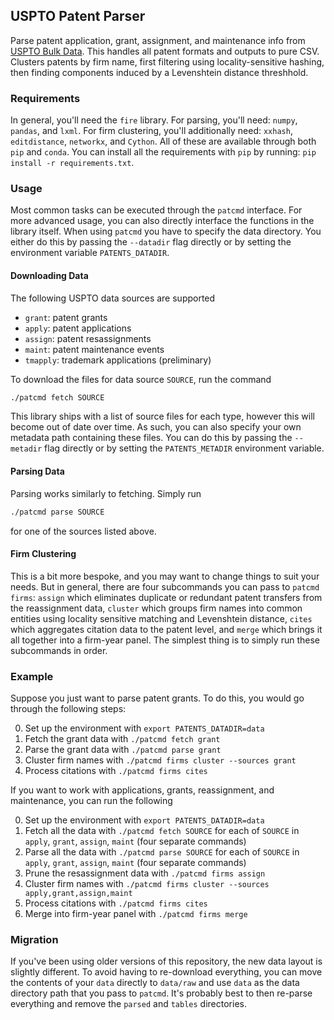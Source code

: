 ## USPTO Patent Parser

Parse patent application, grant, assignment, and maintenance info from [USPTO Bulk Data](https://bulkdata.uspto.gov/). This handles all patent formats and outputs to pure CSV. Clusters patents by firm name, first filtering using locality-sensitive hashing, then finding components induced by a Levenshtein distance threshhold.

### Requirements

In general, you'll need the `fire` library. For parsing, you'll need: `numpy`, `pandas`, and `lxml`. For firm clustering, you'll additionally need: `xxhash`, `editdistance`, `networkx`, and `Cython`. All of these are available through both `pip` and `conda`. You can install all the requirements with `pip` by running: `pip install -r requirements.txt`.

### Usage

Most common tasks can be executed through the `patcmd` interface. For more advanced usage, you can also directly interface the functions in the library itself. When using `patcmd` you have to specify the data directory. You either do this by passing the `--datadir` flag directly or by setting the environment variable `PATENTS_DATADIR`.

#### Downloading Data

The following USPTO data sources are supported
- `grant`: patent grants
- `apply`: patent applications
- `assign`: patent resassignments
- `maint`: patent maintenance events
- `tmapply`: trademark applications (preliminary)

To download the files for data source `SOURCE`, run the command
``` bash
./patcmd fetch SOURCE
```

This library ships with a list of source files for each type, however this will become out of date over time. As such, you can also specify your own metadata path containing these files. You can do this by passing the `--metadir` flag directly or by setting the `PATENTS_METADIR` environment variable.

#### Parsing Data

Parsing works similarly to fetching. Simply run
``` bash
./patcmd parse SOURCE
```
for one of the sources listed above.

#### Firm Clustering

This is a bit more bespoke, and you may want to change things to suit your needs. But in general, there are four subcommands you can pass to `patcmd firms`: `assign` which eliminates duplicate or redundant patent transfers from the reassignment data, `cluster` which groups firm names into common entities using locality sensitive matching and Levenshtein distance, `cites` which aggregates citation data to the patent level, and `merge` which brings it all together into a firm-year panel. The simplest thing is to simply run these subcommands in order.

### Example

Suppose you just want to parse patent grants. To do this, you would go through the following steps:

0. Set up the environment with `export PATENTS_DATADIR=data`
1. Fetch the grant data with `./patcmd fetch grant`
2. Parse the grant data with `./patcmd parse grant`
4. Cluster firm names with `./patcmd firms cluster --sources grant`
5. Process citations with `./patcmd firms cites`

If you want to work with applications, grants, reassignment, and maintenance, you can run the following

0. Set up the environment with `export PATENTS_DATADIR=data`
1. Fetch all the data with `./patcmd fetch SOURCE` for each of `SOURCE` in `apply`, `grant`, `assign`, `maint` (four separate commands)
2. Parse all the data with `./patcmd parse SOURCE` for each of `SOURCE` in `apply`, `grant`, `assign`, `maint` (four separate commands)
3. Prune the resassignment data with `./patcmd firms assign`
4. Cluster firm names with `./patcmd firms cluster --sources apply,grant,assign,maint`
5. Process citations with `./patcmd firms cites`
6. Merge into firm-year panel with `./patcmd firms merge`

### Migration

If you've been using older versions of this repository, the new data layout is slightly different. To avoid having to re-download everything, you can move the contents of your `data` directly to `data/raw` and use `data` as the data directory path that you pass to `patcmd`. It's probably best to then re-parse everything and remove the `parsed` and `tables` directories.
